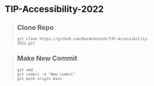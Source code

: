 # TIP-Accessibility-2022

>## Clone Repo
>```
>git clone https://github.com/KarAshutosh/TIP-Accessibility-2022.git
>```

>## Make New Commit
>```
>git add .
>git commit -m "New commit"
>git push origin main
>```
